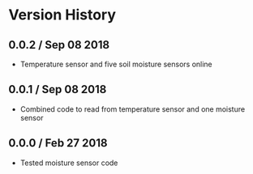 Version History
======

## 0.0.2 / Sep 08 2018
* Temperature sensor and five soil moisture sensors online

## 0.0.1 / Sep 08 2018
* Combined code to read from temperature sensor and one moisture sensor

## 0.0.0 / Feb 27 2018
* Tested moisture sensor code
